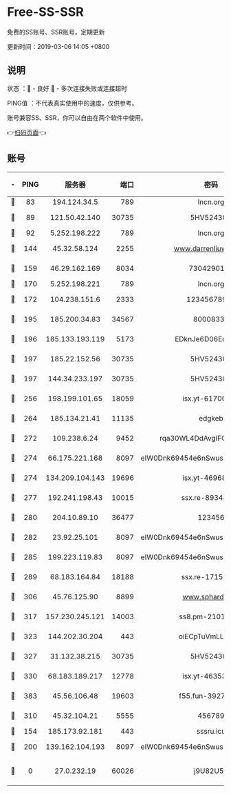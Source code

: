 # Free-SS-SSR

免费的SS账号、SSR账号，定期更新

更新时间：2019-03-06 14:05 +0800

## 说明

状态     ：🙂 - 良好 🙁 - 多次连接失败或连接超时

PING值   ：不代表真实使用中的速度，仅供参考。

账号兼容SS、SSR，你可以自由在两个软件中使用。

👉[扫码页面](https://liesauer.github.io/free-ss-ssr.github.io/)👈

## 账号

|-|PING|服务器|端口|密码|加密方式|区域|
|:----:|:----:|:-----:|-----:|:----:|:----:|:----:|
|🙂|83|194.124.34.5|789|lncn.org|rc4|JP|
|🙂|89|121.50.42.140|30735|5HV52430C|aes-256-cfb|JP|
|🙂|92|5.252.198.222|789|lncn.org|rc4|JP|
|🙂|144|45.32.58.124|2255|www.darrenliuwei.com|aes-256-cfb|JP|
|🙂|159|46.29.162.169|8034|7304290167|aes-256-cfb|RU|
|🙂|170|5.252.198.221|789|lncn.org|rc4|JP|
|🙂|172|104.238.151.6|2333|12345678900|aes-256-cfb|JP|
|🙂|195|185.200.34.83|34567|80008331|aes-256-cfb|US|
|🙂|196|185.133.193.119|5173|EDknJe6D06EoWDaw|aes-256-cfb|US|
|🙂|197|185.22.152.56|30735|5HV52430C|aes-256-cfb|RU|
|🙂|197|144.34.233.197|30735|5HV52430C|aes-256-cfb|US|
|🙂|256|198.199.101.65|18059|isx.yt-61700807|aes-256-cfb|US|
|🙂|264|185.134.21.41|11135|edgkeb|aes-256-cfb|GB|
|🙂|272|109.238.6.24|9452|rqa30WL4DdAvgIFG6Fs3znzTa|aes-256-cfb|FR|
|🙂|274|66.175.221.168|8097|eIW0Dnk69454e6nSwuspv9DmS201tQ0D|aes-256-cfb|US|
|🙂|274|134.209.104.143|19696|isx.yt-46968452|aes-256-cfb|SG|
|🙂|277|192.241.198.43|10015|ssx.re-89348250|aes-256-cfb|US|
|🙂|280|204.10.89.10|36477|123456|aes-256-cfb|US|
|🙂|282|23.92.25.101|8097|eIW0Dnk69454e6nSwuspv9DmS201tQ0D|aes-256-cfb|US|
|🙂|285|199.223.119.83|8097|eIW0Dnk69454e6nSwuspv9DmS201tQ0D|aes-256-cfb|US|
|🙂|289|68.183.164.84|18188|ssx.re-17151822|aes-256-cfb|US|
|🙂|306|45.76.125.90|8899|www.sphard.com|aes-256-cfb|JP|
|🙂|317|157.230.245.121|14003|ss8.pm-21010216|aes-256-cfb|SG|
|🙂|323|144.202.30.204|443|oiECpTuVmLLxk4Ts|aes-256-cfb|US|
|🙂|327|31.132.38.215|30735|5HV52430C|aes-256-cfb|US|
|🙂|330|68.183.189.217|12778|isx.yt-46353039|aes-256-cfb|SG|
|🙂|383|45.56.106.48|19603|f55.fun-39271360|aes-256-cfb|US|
|🙂|310|45.32.104.21|5555|456789|aes-256-cfb|SG|
|🙁|154|185.173.92.181|443|sssru.icu|rc4-md5|RU|
|🙁|200|139.162.104.193|8097|eIW0Dnk69454e6nSwuspv9DmS201tQ0D|aes-256-cfb|JP|
|🙁|0|27.0.232.19|60026|j9U82U53|xchacha20-ietf-poly1305|HK|
